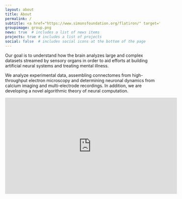 ```yaml
---
layout: about
title: About
permalink: /
subtitle: <a href="https://www.simonsfoundation.org/flatiron/" target="_blank">Flatiron Institute</a>, <a href="https://www.simonsfoundation.org/flatiron/center-for-computational-neuroscience/" target="_blank">Center for Computational Neuroscience</a>
groupimage: group.png
news: true  # includes a list of news items
projects: true # includes a list of projects
social: false  # includes social icons at the bottom of the page
---
```

Our goal is to understand how the brain analyzes large and complex datasets streamed by sensory organs in order to aid efforts at building artificial neural systems and treating mental illness.

We analyze experimental data, assembling connectomes from high-throughput electron microscopy and determining neuronal dynamics from calcium imaging and multi-electrode recordings. In addition, we are developing a novel algorithmic theory of neural computation.

<iframe width="560" height="315" src="https://www.youtube.com/embed/R-lKVO0JbnQ?si=2g6vsFIPVBFb1t3R" title="YouTube video player" frameborder="0" allow="accelerometer; autoplay; clipboard-write; encrypted-media; gyroscope; picture-in-picture; web-share" allowfullscreen></iframe> 